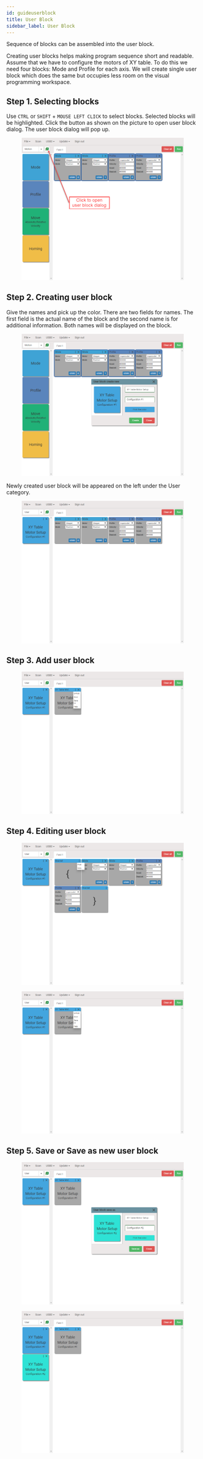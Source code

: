 ```yaml
---
id: guideuserblock
title: User Block
sidebar_label: User Block
---
```


Sequence of blocks can be assembled into the user block.

Creating user blocks helps making program sequence short and readable. Assume that we have to configure the motors of XY table. To do this we need four blocks: Mode and Profile for each axis. We will create single user block which does the same but occupies less room on the visual programming workspace.

## Step 1. Selecting blocks

Use `CTRL` or `SHIFT` + `MOUSE LEFT CLICK` to select blocks. Selected blocks will be highlighted. Click the button as shown on the picture to open user block dialog. The user block dialog will pop up.

<figure class="img-inline-align-left">
  <img src="assets/user-block-guide/userblock_1.png" alt="Selecting blocks"/>
</figure>

## Step 2. Creating user block

Give the names and pick up the color. There are two fields for names. The first field is the actual name of the block and the second name is for additional information. Both names will be displayed on the block.

<figure class="img-inline-align-left">
  <img src="assets/user-block-guide/userblock_2.png" alt="Creating user block"/>
</figure>

Newly created user block will be appeared on the left under the User category.

<figure class="img-inline-align-left">
  <img src="assets/user-block-guide/userblock_3.png" alt="User block"/>
</figure>

## Step 3. Add user block

<figure class="img-inline-align-left">
  <img src="assets/user-block-guide/userblock_4.png" alt="User block"/>
</figure>

## Step 4. Editing user block

<figure class="img-inline-align-left">
  <img src="assets/user-block-guide/userblock_5.png" alt="User block"/>
</figure>

<figure class="img-inline-align-left">
  <img src="assets/user-block-guide/userblock_4.png" alt="User block"/>
</figure>

## Step 5. Save or Save as new user block

<figure class="img-inline-align-left">
  <img src="assets/user-block-guide/userblock_6.png" alt="User block"/>
</figure>

<figure class="img-inline-align-left">
  <img src="assets/user-block-guide/userblock_7.png" alt="User block"/>
</figure>



